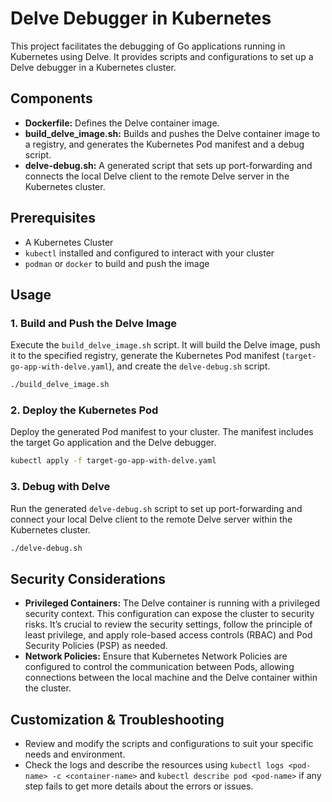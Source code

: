 # Delve Debugger in Kubernetes

This project facilitates the debugging of Go applications running in Kubernetes using Delve. It provides scripts and configurations to set up a Delve debugger in a Kubernetes cluster.

## Components
- **Dockerfile:** Defines the Delve container image.
- **build_delve_image.sh:** Builds and pushes the Delve container image to a registry, and generates the Kubernetes Pod manifest and a debug script.
- **delve-debug.sh:** A generated script that sets up port-forwarding and connects the local Delve client to the remote Delve server in the Kubernetes cluster.

## Prerequisites
- A Kubernetes Cluster
- `kubectl` installed and configured to interact with your cluster
- `podman` or `docker` to build and push the image

## Usage
### 1. Build and Push the Delve Image
Execute the `build_delve_image.sh` script. It will build the Delve image, push it to the specified registry, generate the Kubernetes Pod manifest (`target-go-app-with-delve.yaml`), and create the `delve-debug.sh` script.
```sh
./build_delve_image.sh
```

### 2. Deploy the Kubernetes Pod
Deploy the generated Pod manifest to your cluster. The manifest includes the target Go application and the Delve debugger.
```sh
kubectl apply -f target-go-app-with-delve.yaml
```

### 3. Debug with Delve
Run the generated `delve-debug.sh` script to set up port-forwarding and connect your local Delve client to the remote Delve server within the Kubernetes cluster.
```sh
./delve-debug.sh
```

## Security Considerations
- **Privileged Containers:** The Delve container is running with a privileged security context. This configuration can expose the cluster to security risks. It’s crucial to review the security settings, follow the principle of least privilege, and apply role-based access controls (RBAC) and Pod Security Policies (PSP) as needed.
- **Network Policies:** Ensure that Kubernetes Network Policies are configured to control the communication between Pods, allowing connections between the local machine and the Delve container within the cluster.

## Customization & Troubleshooting
- Review and modify the scripts and configurations to suit your specific needs and environment.
- Check the logs and describe the resources using `kubectl logs <pod-name> -c <container-name>` and `kubectl describe pod <pod-name>` if any step fails to get more details about the errors or issues.

